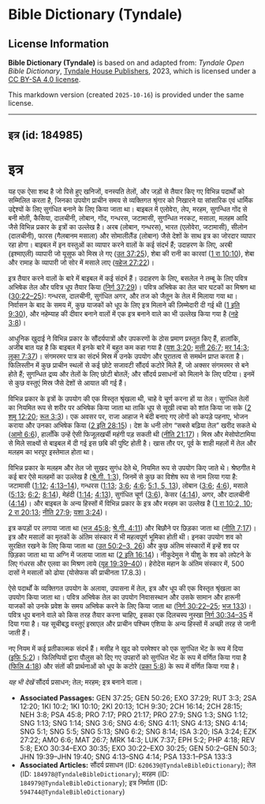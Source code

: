 # Bible Dictionary (Tyndale)

## License Information

**Bible Dictionary (Tyndale)** is based on and adapted from: _Tyndale Open Bible Dictionary_, [Tyndale House Publishers](https://tyndaleopenresources.com/), 2023, which is licensed under a [CC BY-SA 4.0 license](https://creativecommons.org/licenses/by-sa/4.0/legalcode.en).

This markdown version (created `2025-10-16`) is provided under the same license.



--------------------------------

## इत्र (id: 184985)

इत्र
====

यह एक ऐसा शब्द है जो पिसे हुए खनिजों, वनस्पति तेलों, और जड़ों से तैयार किए गए विभिन्न पदार्थों को सम्मिलित करता है, जिनका उपयोग प्राचीन समय से व्यक्तिगत श्रृंगार को निखारने या सांसारिक एवं धार्मिक उद्देश्यों के लिए सुगंधित बनाने के लिए किया जाता था। बाइबल में एलोवेरा, लेप, मरहम, सुगन्धित गोंद से बनी मोती, कैसिया, दालचीनी, लोबान, गोंद, गन्धरस, जटामासी, सुगन्धित नरकट, मसाला, मलहम आदि जैसे विभिन्न प्रकार के इत्रों का उल्लेख है। अरब (लोबान, गन्धरस), भारत (एलोवेरा, जटामासी), सीलोन (दालचीनी), फारस (गैलबानम मसाला) और सोमालीलैंड (लोबान) जैसे देशों के साथ इत्र का जोरदार व्यापार रहा होगा। बाइबल में इन वस्तुओं का व्यापार करने वालों के कई संदर्भ हैं; उदाहरण के लिए, अरबी (इश्माएली) व्यापारी जो यूसुफ को मिस्र ले गए ([उत 37:25](https://ref.ly/Gen37:25)), शेबा की रानी का कारवां ([1 रा 10:10](https://ref.ly/1Kgs10:10)), शेबा और रामाह के व्यापारी जो सोर में मसाले लाए ([यहेज 27:22](https://ref.ly/Ezek27:22))। 

इत्र तैयार करने वालों के बारे में बाइबल में कई संदर्भ हैं। उदाहरण के लिए, बसलेल ने तम्बू के लिए पवित्र अभिषेक तेल और पवित्र धूप तैयार किया ([निर्ग 37:29](https://ref.ly/Exod37:29))। पवित्र अभिषेक का तेल चार घटकों का मिश्रण था ([30:22–25](https://ref.ly/Exod30:22-Exod30:25)): गन्धरस, दालचीनी, सुगंधित अगर, और तज को जैतून के तेल में मिलाया गया था। निर्वासन के बाद के समय में, कुछ याजकों को धूप के लिए इत्र मिलाने की ज़िम्मेदारी दी गई थी ([1 इति 9:30](https://ref.ly/1Chr9:30)), और नहेम्याह की दीवार बनाने वालों में एक इत्र बनाने वाले का भी उल्लेख किया गया है ([नहे 3:8](https://ref.ly/Neh3:8))।

आधुनिक खुदाई ने विभिन्न प्रकार के सौंदर्यपात्रों और उपकरणों के ठोस प्रमाण प्रस्तुत किए हैं, हालांकि, अजीब बात यह है कि बाइबल में इनके बारे में बहुत कम कहा गया है ([यश 3:20](https://ref.ly/Isa3:20); [मत्ती 26:7](https://ref.ly/Matt26:7); [मर 14:3](https://ref.ly/Mark14:3); [लूका 7:37](https://ref.ly/Luke7:37))। संगमरमर पात्र का संदर्भ मिस्र में उनके उपयोग और पुरातत्व से समर्थन प्राप्त करता है। फिलिस्तीन में कुछ प्राचीन स्थलों से कई छोटे सजावटी सौंदर्य कटोरे मिले हैं, जो अक्सर संगमरमर से बने होते हैं; सुगन्धित द्रव्य और तेलों के लिए छोटी बोतलें; और सौंदर्य प्रसाधनों को मिलाने के लिए पटिया। इनमें से कुछ वस्तुएं मिस्र जैसे देशों से आयात की गई हैं।

विभिन्न प्रकार के इत्रों के उपयोग की एक विस्तृत श्रृंखला थी, चाहे वे चूर्ण करना हों या तेल। सुगंधित तेलों का नियमित रूप से शरीर पर अभिषेक किया जाता था ताकि धूप से सूखी त्वचा को शांत किया जा सके ([2 शमू 12:20](https://ref.ly/2Sam12:20); [रूत 3:3](https://ref.ly/Ruth3:3))। एक अवसर पर, राजा आहाज ने बंदी बनाए गए लोगों को कपड़े पहनाए, भोजन कराया और उनका अभिषेक किया ([2 इति 28:15](https://ref.ly/2Chr28:15))। देश के धनी लोग “सबसे बढ़िया तेल” खरीद सकते थे ([आमो 6:6](https://ref.ly/Amos6:6)), हालाँकि उन्हें ऐसी फिजूलखर्ची महंगी पड़ सकती थी ([नीति 21:17](https://ref.ly/Prov21:17))। मिस्र और मेसोपोटामिया से मिले साक्ष्यों से बाइबल में दी गई इस छबि की पुष्टि होती है। खास तौर पर, पूर्व के शाही महलों में तेल और मलहम का भरपूर इस्तेमाल होता था।

विभिन्न प्रकार के मलहम और तेल जो सुखद सुगंध देते थे, नियमित रूप से उपयोग किए जाते थे। श्रेष्ठगीत मे कई बार ऐसे मलहमों का उल्लेख है ([श्रे.गी. 1:3](https://ref.ly/Song1:3)), जिनमें से कुछ का विशेष रूप से नाम लिया गया है: जटामासी ([1:12](https://ref.ly/Song1:12); [4:13–14](https://ref.ly/Song4:13-Song4:14)), गन्धरस ([1:13](https://ref.ly/Song1:13); [3:6](https://ref.ly/Song3:6); [4:6](https://ref.ly/Song4:6); [5:1, 5, 13](https://ref.ly/Song5:1,Song5:5,Song5:13)), लोबान ([3:6](https://ref.ly/Song3:6); [4:6](https://ref.ly/Song4:6)), मसाले ([5:13](https://ref.ly/Song5:13); [6:2](https://ref.ly/Song6:2); [8:14](https://ref.ly/Song8:14)), मेहंदी ([1:14](https://ref.ly/Song1:14); [4:13](https://ref.ly/Song4:13)), सुगंधित चूर्ण ([3:6](https://ref.ly/Song3:6)), केसर ([4:14](https://ref.ly/Song4:14)), अगर, और दालचीनी ([4:14](https://ref.ly/Song4:14))। और बाइबल के अन्य हिस्सों में विभिन्न प्रकार के इत्र और मरहम का उल्लेख है ([1 रा 10:2, 10](https://ref.ly/1Kgs10:2); [2 रा 20:13](https://ref.ly/2Kgs20:13); [नीति 27:9](https://ref.ly/Prov27:9); [यशा 3:24](https://ref.ly/Isa3:24))।

इत्र कपड़ों पर लगाया जाता था ([भज 45:8](https://ref.ly/Ps45:8); [श्रे.गी. 4:11](https://ref.ly/Song4:11)) और बिछौने पर छिड़का जाता था ([नीति 7:17](https://ref.ly/Prov7:17))। इत्र और मसालों का मृतकों के अंतिम संस्कार में भी महत्वपूर्ण भूमिका होती थी। इनका उपयोग शव को सुरक्षित रखने के लिए किया जाता था ([उत 50:2–3, 26](https://ref.ly/Gen50:2-Gen50:3)) और कुछ अंतिम संस्कारों में इन्हें शव पर छिड़का जाता था या अग्नि में जलाया जाता था ([2 इति 16:14](https://ref.ly/2Chr16:14))। नीकुदेमुस ने यीशु के शव को लपेटने के लिए गंधरस और एलवा का मिश्रण लाये ([यूह 19:39–40](https://ref.ly/John19:39-John19:40))। हेरोदेस महान के अंतिम संस्कार में, 500 दासों ने मसालों को ढोया (योसेफस की प्राचीनता 17\.8\.3\)।

ऐसे पदार्थों के व्यक्तिगत उपयोग के अलावा, उपासना में तेल, इत्र और धूप की एक विस्तृत श्रृंखला का उपयोग किया जाता था। पवित्र अभिषेक तेल का उपयोग निवासस्थान और उसके सामान और हारूनी याजकों को उनके प्रवेश के समय अभिषेक करने के लिए किया जाता था ([निर्ग 30:22–25](https://ref.ly/Exod30:22-Exod30:25); [भज 133](https://ref.ly/Ps133:1-Ps133:3))। पवित्र धूप बनाने वाले को किस तरह तैयार करना चाहिए, इसका एक दिलचस्प नुस्खा [निर्ग 30:34–35](https://ref.ly/Exod30:34-Exod30:35) में दिया गया है। यह सूचीबद्ध वस्तुएं इस्राएल और प्राचीन पश्चिम एशिया के अन्य हिस्सों में अच्छी तरह से जानी जाती हैं।

नए नियम में कई प्रतीकात्मक संदर्भ हैं। मसीह ने खुद को परमेश्वर को एक सुगंधित भेंट के रूप में दिया ([इफि 5:2](https://ref.ly/Eph5:2))। फिलिप्पियों द्वारा पौलुस को दिए गए उपहारों को सुगंधित भेंट के रूप में वर्णित किया गया है ([फिलि 4:18](https://ref.ly/Phil4:18)) और संतों की प्रार्थनाओं को धूप के कटोरे ([प्रका 5:8](https://ref.ly/Rev5:8)) के रूप में वर्णित किया गया है।

*यह भी देखें* सौंदर्य प्रसाधन; तेल; मरहम; इत्र बनाने वाला।

* **Associated Passages:** GEN 37:25; GEN 50:26; EXO 37:29; RUT 3:3; 2SA 12:20; 1KI 10:2; 1KI 10:10; 2KI 20:13; 1CH 9:30; 2CH 16:14; 2CH 28:15; NEH 3:8; PSA 45:8; PRO 7:17; PRO 21:17; PRO 27:9; SNG 1:3; SNG 1:12; SNG 1:13; SNG 1:14; SNG 3:6; SNG 4:6; SNG 4:11; SNG 4:13; SNG 4:14; SNG 5:1; SNG 5:5; SNG 5:13; SNG 6:2; SNG 8:14; ISA 3:20; ISA 3:24; EZK 27:22; AMO 6:6; MAT 26:7; MRK 14:3; LUK 7:37; EPH 5:2; PHP 4:18; REV 5:8; EXO 30:34–EXO 30:35; EXO 30:22–EXO 30:25; GEN 50:2–GEN 50:3; JHN 19:39–JHN 19:40; SNG 4:13–SNG 4:14; PSA 133:1–PSA 133:3
* **Associated Articles:** सौंदर्य प्रसाधन (ID: `620639@TyndaleBibleDictionary`); तेल (ID: `184978@TyndaleBibleDictionary`); मरहम (ID: `184979@TyndaleBibleDictionary`); इत्र निर्माता (ID: `594744@TyndaleBibleDictionary`)

